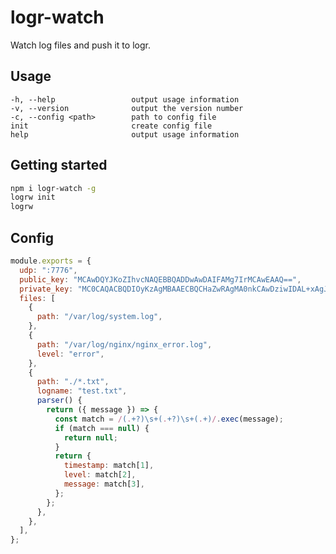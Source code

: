 # logr-watch

Watch log files and push it to logr.

## Usage

    -h, --help                 output usage information
    -v, --version              output the version number
    -c, --config <path>        path to config file
    init                       create config file
    help                       output usage information

## Getting started

```bash
npm i logr-watch -g
logrw init
logrw
```

## Config

```javascript
module.exports = {
  udp: ":7776",
  public_key: "MCAwDQYJKoZIhvcNAQEBBQADDwAwDAIFAMg7IrMCAwEAAQ==",
  private_key: "MC0CAQACBQDIOyKzAgMBAAECBQCHaZwRAgMA0nkCAwDziwIDAL+xAgJMKwICGq0=",
  files: [
    {
      path: "/var/log/system.log",
    },
    {
      path: "/var/log/nginx/nginx_error.log",
      level: "error",
    },
    {
      path: "./*.txt",
      logname: "test.txt",
      parser() {
        return ({ message }) => {
          const match = /(.+?)\s+(.+?)\s+(.+)/.exec(message);
          if (match === null) {
            return null;
          }
          return {
            timestamp: match[1],
            level: match[2],
            message: match[3],
          };
        };
      },
    },
  ],
};
```
